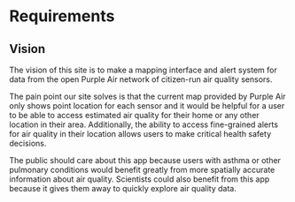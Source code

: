 # Requirements

## Vision

The vision of this site is to make a mapping interface and alert system for data from the open Purple Air network of citizen-run air quality sensors.

The pain point our site solves is that the current map provided by Purple Air only shows point location for each sensor and it would be helpful for a user to be able to access estimated air quality for their home or any other location in their area.  Additionally, the ability to access fine-grained alerts for air quality in their location allows users to make critical health safety decisions.

The public should care about this app because users with asthma or other pulmonary conditions would benefit greatly from more spatially accurate information about air quality. Scientists could also benefit from this app because it gives them away to quickly explore air quality data.
